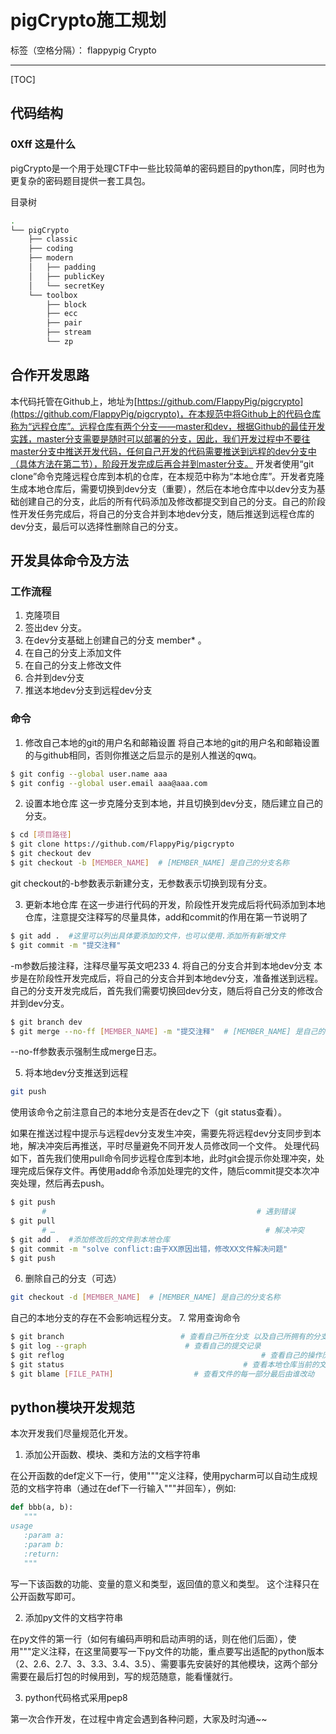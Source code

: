 # pigCrypto施工规划

标签（空格分隔）： flappypig Crypto

---

[TOC]

## 代码结构

### 0Xff 这是什么

pigCrypto是一个用于处理CTF中一些比较简单的密码题目的python库，同时也为更复杂的密码题目提供一套工具包。

目录树

```bash
.
└── pigCrypto
    ├── classic
    ├── coding
    ├── modern
    │   ├── padding
    │   ├── publicKey
    │   └── secretKey
    └── toolbox
        ├── block
        ├── ecc
        ├── pair
        ├── stream
        └── zp
```

## 合作开发思路
本代码托管在Github上，地址为[https://github.com/FlappyPig/pigcrypto](https://github.com/FlappyPig/pigcrypto)，在本规范中将Github上的代码仓库称为“远程仓库”。远程仓库有两个分支——master和dev，根据Github的最佳开发实践，master分支需要是随时可以部署的分支，因此，我们开发过程中不要往master分支中推送开发代码，任何自己开发的代码需要推送到远程的dev分支中（具体方法在第二节），阶段开发完成后再合并到master分支。
开发者使用“git clone”命令克隆远程仓库到本机的仓库，在本规范中称为“本地仓库”。开发者克隆生成本地仓库后，需要切换到dev分支（重要），然后在本地仓库中以dev分支为基础创建自己的分支，此后的所有代码添加及修改都提交到自己的分支。自己的阶段性开发任务完成后，将自己的分支合并到本地dev分支，随后推送到远程仓库的dev分支，最后可以选择性删除自己的分支。

## 开发具体命令及方法

### 工作流程

1. 克隆项目
2. 签出dev 分支。
3. 	在dev分支基础上创建自己的分支 member* 。
4. 在自己的分支上添加文件
5. 	在自己的分支上修改文件
6. 	合并到dev分支
7. 	推送本地dev分支到远程dev分支
### 命令
1. 	修改自己本地的git的用户名和邮箱设置
将自己本地的git的用户名和邮箱设置的与github相同，否则你推送之后显示的是别人推送的qwq。
```bash
$ git config --global user.name aaa
$ git config --global user.email aaa@aaa.com
```
2. 	设置本地仓库
 这一步克隆分支到本地，并且切换到dev分支，随后建立自己的分支。
```bash
$ cd [项目路径] 
$ git clone https://github.com/FlappyPig/pigcrypto  
$ git checkout dev
$ git checkout -b [MEMBER_NAME]  # [MEMBER_NAME] 是自己的分支名称
```
git checkout的-b参数表示新建分支，无参数表示切换到现有分支。

3. 	更新本地仓库
在这一步进行代码的开发，阶段性开发完成后将代码添加到本地仓库，注意提交注释写的尽量具体，add和commit的作用在第一节说明了
```bash
$ git add .  #这里可以列出具体要添加的文件，也可以使用.添加所有新增文件
$ git commit -m "提交注释"

```
-m参数后接注释，注释尽量写英文吧233
4. 将自己的分支合并到本地dev分支
本步是在阶段性开发完成后，将自己的分支合并到本地dev分支，准备推送到远程。自己的分支开发完成后，首先我们需要切换回dev分支，随后将自己分支的修改合并到dev分支。
```bash
$ git branch dev
$ git merge --no-ff [MEMBER_NAME] -m "提交注释"  # [MEMBER_NAME] 是自己的分支名称
```
--no-ff参数表示强制生成merge日志。

5. 	将本地dev分支推送到远程
```bash
git push
```
使用该命令之前注意自己的本地分支是否在dev之下（git status查看）。

如果在推送过程中提示与远程dev分支发生冲突，需要先将远程dev分支同步到本地，解决冲突后再推送，平时尽量避免不同开发人员修改同一个文件。
处理代码如下，首先我们使用pull命令同步远程仓库到本地，此时git会提示你处理冲突，处理完成后保存文件。再使用add命令添加处理完的文件，随后commit提交本次冲突处理，然后再去push。
```bash
$ git push 
       #                                               # 遇到错误
$ git pull
       # …                                               # 解决冲突
$ git add .  #添加修改后的文件到本地仓库
$ git commit -m "solve conflict:由于XX原因出错，修改XX文件解决问题"
$ git push
```
6. 删除自己的分支（可选）
```bash
git checkout -d [MEMBER_NAME]  # [MEMBER_NAME] 是自己的分支名称
```
自己的本地分支的存在不会影响远程分支。
7. 	常用查询命令
```bash
$ git branch                          # 查看自己所在分支 以及自己所拥有的分支
$ git log --graph                      # 查看自己的提交记录
$ git reflog                                            # 查看自己的操作历史
$ git status                                        # 查看本地仓库当前的文件状态
$ git blame [FILE_PATH]                  # 查看文件的每一部分最后由谁改动
```
## python模块开发规范
本次开发我们尽量规范化开发。

1.	添加公开函数、模块、类和方法的文档字符串

 在公开函数的def定义下一行，使用"""定义注释，使用pycharm可以自动生成规范的文档字符串（通过在def下一行输入"""并回车），例如:
 ```py
def bbb(a, b):
    """
usage
    :param a:
    :param b:
    :return:
    """
```

 写一下该函数的功能、变量的意义和类型，返回值的意义和类型。
这个注释只在公开函数写即可。

2. 添加py文件的文档字符串

 在py文件的第一行（如何有编码声明和启动声明的话，则在他们后面），使用"""定义注释，在这里简要写一下py文件的功能，重点要写出适配的python版本（2、2.6、2.7、3、3.3、3.4、3.5）、需要事先安装好的其他模块，这两个部分需要在最后打包的时候用到，写的规范随意，能看懂就行。


3. python代码格式采用pep8

第一次合作开发，在过程中肯定会遇到各种问题，大家及时沟通~~
